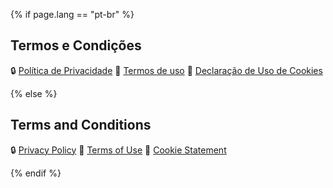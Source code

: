 {% if page.lang == "pt-br" %}

## Termos e Condições

🔒 [Política de Privacidade]({{site.url}}/politica-de-privacidade)
📄 [Termos de uso]({{site.url}}/termos-de-uso)
🍪 [Declaração de Uso de Cookies]({{site.url}}/declaracao-de-cookies)

{% else %}

## Terms and Conditions

🔒 [Privacy Policy]({{site.url}}/en/privacy-policy)
📄 [Terms of Use]({{site.url}}/en/terms-of-use)
🍪 [Cookie Statement]({{site.url}}/en/cookie-statement)

{% endif %}
